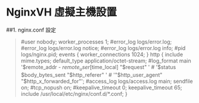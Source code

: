 # NginxVH 虛擬主機設置

##1. nginx.conf 設定

> #user  nobody;
> worker_processes  1;
> #error_log  logs/error.log;
> #error_log  logs/error.log  notice;
> #error_log  logs/error.log  info;
> #pid        logs/nginx.pid;
> events {
>     worker_connections  1024;
> }
> http {
>     include       mime.types;
>     default_type  application/octet-stream;
>     #log_format  main  '$remote_addr - $remote_user [$time_local] "$request" '
>     #                  '$status $body_bytes_sent "$http_referer" '
>     #                  '"$http_user_agent" "$http_x_forwarded_for"';
>     #access_log  logs/access.log  main;
>     sendfile        on;
>     #tcp_nopush     on;
>     #keepalive_timeout  0;
>     keepalive_timeout  65;
>     include /usr/local/etc/nginx/conf.d/*.conf;
> }